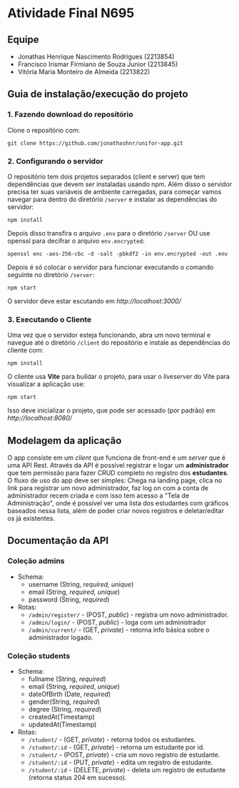 # Atividade Final N695

## Equipe

-   Jonathas Henrique Nascimento Rodrigues (2213854)
-   Francisco Irismar Firmiano de Souza Junior (2213845)
-   Vitória Maria Monteiro de Almeida (2213822)

## Guia de instalação/execução do projeto

### 1. Fazendo download do repositório

Clone o repositório com:

```
git clone https://github.com/jonathashnr/unifor-app.git
```

### 2. Configurando o servidor

O repositório tem dois projetos separados (client e server) que tem dependências que devem ser instaladas usando npm. Além disso o servidor precisa ter suas variáveis de ambiente carregadas, para começar vamos navegar para dentro do diretório `/server` e instalar as dependências do servidor:

```
npm install
```

Depois disso transfira o arquivo `.env` para o diretório `/server` OU use openssl para decifrar o arquivo `env.encrypted`:

```
openssl enc -aes-256-cbc -d -salt -pbkdf2 -in env.encrypted -out .env
```

Depois é só colocar o servidor para funcionar executando o comando seguinte no diretório `/server`:

```
npm start
```

O servidor deve estar escutando em _http://localhost:3000/_

### 3. Executando o Cliente

Uma vez que o servidor esteja funcionando, abra um novo terminal e navegue até o diretório `/client` do repositório e instale as dependências do cliente com:

```
npm install
```

O cliente usa **Vite** para buildar o projeto, para usar o _liveserver_ do Vite para visualizar a aplicação use:

```
npm start
```

Isso deve inicializar o projeto, que pode ser acessado (por padrão) em _http://localhost:8080/_

## Modelagem da aplicação

O app consiste em um _client_ que funciona de front-end e um _server_ que é uma API Rest. Através da API é possível registrar e logar um **administrador** que tem permissão para fazer CRUD completo no registro dos **estudantes**. O fluxo de uso do app deve ser simples: Chega na landing page, clica no link para registrar um novo administrador, faz log on com a conta de administrador recem criada e com isso tem acesso a "Tela de Administração", onde é possível ver uma lista dos estudantes com gráficos baseados nessa lista, além de poder criar novos registros e deletar/editar os já existentes.

## Documentação da API

### Coleção admins

-   Schema:
    -   username (String, _required, unique_)
    -   email (String, _required, unique_)
    -   password (String, _required_)
-   Rotas:
    -   `/admin/register/` - (POST, _public_) - registra um novo administrador.
    -   `/admin/login/` - (POST, _public_) - loga com um administrador
    -   `/admin/current/` - (GET, _private_) - retorna info básica sobre o administrador logado.

### Coleção students

-   Schema:
    -   fullname (String, _required_)
    -   email (String, _required_, _unique_)
    -   dateOfBirth (Date, _required_)
    -   gender(String, _required_)
    -   degree (String, _required_)
    -   createdAt(Timestamp)
    -   updatedAt(Timestamp)
-   Rotas:
    -   `/student/` - (GET, _private_) - retorna todos os estudantes.
    -   `/student/:id` - (GET, _private_) - retorna um estudante por id.
    -   `/student/` - (POST, _private_) - cria um novo registro de estudante.
    -   `/student/:id` - (PUT, _private_) - edita um registro de estudante.
    -   `/student/:id` - (DELETE, _private_) - deleta um registro de estudante (retorna status 204 em sucesso).
